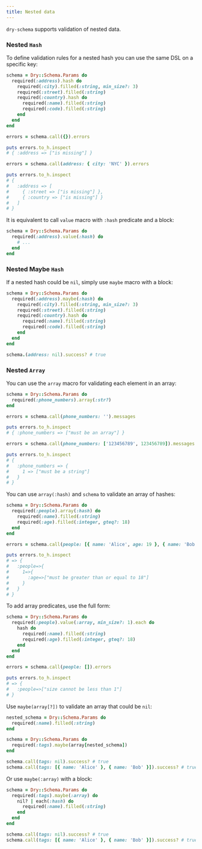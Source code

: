 ```yaml
---
title: Nested data
---
```


`dry-schema` supports validation of nested data.

### Nested `Hash`

To define validation rules for a nested hash you can use the same DSL on a specific key:

```ruby
schema = Dry::Schema.Params do
  required(:address).hash do
    required(:city).filled(:string, min_size?: 3)
    required(:street).filled(:string)
    required(:country).hash do
      required(:name).filled(:string)
      required(:code).filled(:string)
    end
  end
end

errors = schema.call({}).errors

puts errors.to_h.inspect
# { :address => ["is missing"] }

errors = schema.call(address: { city: 'NYC' }).errors

puts errors.to_h.inspect
# {
#   :address => [
#     { :street => ["is missing"] },
#     { :country => ["is missing"] }
#   ]
# }
```

It is equivalent to call `value` macro with `:hash` predicate and a block:

```ruby
schema = Dry::Schema.Params do
  required(:address).value(:hash) do
    # ...
  end
end
```

### Nested Maybe `Hash`

If a nested hash could be `nil`, simply use `maybe` macro with a block:

```ruby
schema = Dry::Schema.Params do
  required(:address).maybe(:hash) do
    required(:city).filled(:string, min_size?: 3)
    required(:street).filled(:string)
    required(:country).hash do
      required(:name).filled(:string)
      required(:code).filled(:string)
    end
  end
end

schema.(address: nil).success? # true
```

### Nested `Array`

You can use the `array` macro for validating each element in an array:

```ruby
schema = Dry::Schema.Params do
  required(:phone_numbers).array(:str?)
end

errors = schema.call(phone_numbers: '').messages

puts errors.to_h.inspect
# { :phone_numbers => ["must be an array"] }

errors = schema.call(phone_numbers: ['123456789', 123456789]).messages

puts errors.to_h.inspect
# {
#   :phone_numbers => {
#     1 => ["must be a string"]
#   }
# }
```

You can use `array(:hash)` and `schema` to validate an array of hashes:

```ruby
schema = Dry::Schema.Params do
  required(:people).array(:hash) do
    required(:name).filled(:string)
    required(:age).filled(:integer, gteq?: 18)
  end
end

errors = schema.call(people: [{ name: 'Alice', age: 19 }, { name: 'Bob', age: 17 }]).errors

puts errors.to_h.inspect
# => {
#   :people=>{
#     1=>{
#       :age=>["must be greater than or equal to 18"]
#     }
#   }
# }
```

To add array predicates, use the full form:

```ruby
schema = Dry::Schema.Params do
  required(:people).value(:array, min_size?: 1).each do
    hash do
      required(:name).filled(:string)
      required(:age).filled(:integer, gteq?: 18)
    end
  end
end

errors = schema.call(people: []).errors

puts errors.to_h.inspect
# => {
#   :people=>["size cannot be less than 1"]
# }

```

Use `maybe(array[?])` to validate an array that could be `nil`:

```ruby
nested_schema = Dry::Schema.Params do
  required(:name).filled(:string)
end

schema = Dry::Schema.Params do
  required(:tags).maybe(array[nested_schema])
end

schema.call(tags: nil).success? # true
schema.call(tags: [{ name: 'Alice' }, { name: 'Bob' }]).success? # true
```

Or use `maybe(:array)` with a block:

```ruby
schema = Dry::Schema.Params do
  required(:tags).maybe(:array) do
    nil? | each(:hash) do
      required(:name).filled(:string)
    end
  end
end

schema.call(tags: nil).success? # true
schema.call(tags: [{ name: 'Alice' }, { name: 'Bob' }]).success? # true
```
